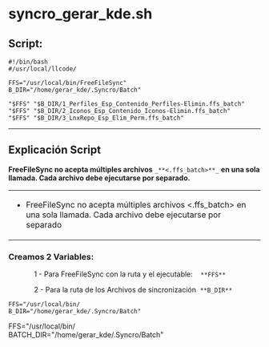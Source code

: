 # **syncro\_gerar\_kde.sh**

## **Script:**

```
#!/bin/bash
#/usr/local/llcode/

FFS="/usr/local/bin/FreeFileSync"
B_DIR="/home/gerar_kde/.Syncro/Batch"

"$FFS" "$B_DIR/1_Perfiles_Esp_Contenido_Perfiles-Elimin.ffs_batch"
"$FFS" "$B_DIR/2_Iconos_Esp_Contenido_Iconos-Elimin.ffs_batch"
"$FFS" "$B_DIR/3_LnxRepo_Esp_Elim_Perm.ffs_batch"
```

---

## **Explicación Script**

**FreeFileSync no acepta múltiples archivos** `_**<.ffs_batch>**_` **en una sola llamada. Cada archivo debe ejecutarse por separado.**

<table><tbody><tr><td><ul><li>FreeFileSync no acepta múltiples archivos &lt;.ffs_batch&gt; en una sola llamada. Cada archivo debe ejecutarse por separado</li></ul></td></tr></tbody></table>

### **Creamos 2 Variables:**

             1 - Para FreeFileSync con la ruta y el ejecutable:    `**FFS**`

             2 - Para la ruta de los Archivos de sincronización  `**B_DIR**`

```
FFS="/usr/local/bin/
B_DIR="/home/gerar_kde/.Syncro/Batch"
```

FFS="/usr/local/bin/  
BATCH\_DIR="/home/gerar\_kde/.Syncro/Batch"